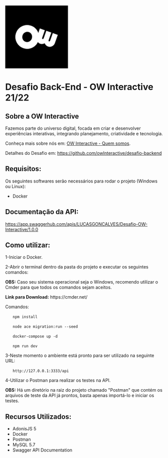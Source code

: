 ![Logo OW Interactive](https://github.com/owInteractive/desafio-backend/raw/master/media/logo.jpg "OW Interactive")

# Desafio Back-End - OW Interactive 21/22

## Sobre a OW Interactive
Fazemos parte do universo digital, focada em criar e desenvolver experiências interativas, integrando planejamento, criatividade e tecnologia.

Conheça mais sobre nós em: [OW Interactive - Quem somos](http://www.owinteractive.com/quem-somos/).

Detalhes do Desafio em: https://github.com/owInteractive/desafio-backend

## Requisitos:
Os seguintes softwares serão necessários para rodar o projeto (Windows ou Linux):
<ul>
    <li>Docker</li>
</ul>

## Documentação da API:
https://app.swaggerhub.com/apis/LUCASGONCALVES/Desafio-OW-Interactive/1.0.0

## Como utilizar:

<p>1-Iniciar o Docker.</p>
<p>2-Abrir o terminal dentro da pasta do projeto e executar os seguintes comandos:</p>
<p><b>OBS:</b> Caso seu sistema operacional seja o Windows, recomendo utilizar o Cmder para que todos os comandos sejam aceitos.</p>
<p><b>Link para Download:</b> https://cmder.net/ </p>

<p>Comandos:</p>
<ul>
    <p><code>npm install</code></p>
    <p><code>node ace migration:run --seed</code></p>
    <p><code>docker-compose up -d</code></p>
    <p><code>npm run dev</code></p>
</ul>

<p>3-Neste momento o ambiente está pronto para ser utilizado na seguinte URL:</p>
<ul>
    <p><code>http://127.0.0.1:3333/api</code></p>
</ul>

<p>4-Utilizar o Postman para realizar os testes na API.</p>
<p><b>OBS:</b> Há um diretório na raiz do projeto chamado "Postman" que contém os arquivos de teste da API já prontos, basta apenas importá-lo e iniciar os testes.</p>


## Recursos Utilizados:

<ul>
    <li>AdonisJS 5</li>
    <li>Docker</li>
    <li>Postman</li>
    <li>MySQL 5.7</li>
    <li>Swagger API Documentation</li>
</ul>
